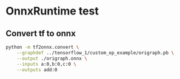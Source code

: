 # OnnxRuntime test

## Convert tf to onnx

```bash
python -m tf2onnx.convert \
    --graphdef ../tensorflow_1/custom_op_example/origraph.pb \
    --output ./origraph.onnx \
    --inputs a:0,b:0,c:0 \
    --outputs add:0
```
